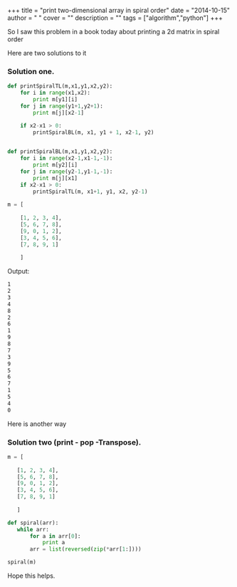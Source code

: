 
+++
title = "print two-dimensional array in spiral order"
date = "2014-10-15"
author = " "
cover = ""
description = ""
tags = ["algorithm","python"]
+++

So I saw this problem in a book today about printing a 2d matrix in spiral order

 Here are two solutions to it

 ### Solution one.

```python
def printSpiralTL(m,x1,y1,x2,y2):
    for i in range(x1,x2):
        print m[y1][i]
    for j in range(y1+1,y2+1):
        print m[j][x2-1]

    if x2-x1 > 0:
        printSpiralBL(m, x1, y1 + 1, x2-1, y2)
    

def printSpiralBL(m,x1,y1,x2,y2):
    for i in range(x2-1,x1-1,-1):
        print m[y2][i]
    for j in range(y2-1,y1-1,-1):
        print m[j][x1]
    if x2-x1 > 0:
        printSpiralTL(m, x1+1, y1, x2, y2-1)
    
m = [
    
    [1, 2, 3, 4], 
    [5, 6, 7, 8],
    [9, 0, 1, 2],   
    [3, 4, 5, 6], 
    [7, 8, 9, 1]
        
    ]
```

 Output:

 ```bash
1
2
3
4
8
2
6
1
9
8
7
3
9
5
6
7
1
5
4
0

```
 Here is another way

 ### Solution two (print - pop -Transpose).

 ```python
 m = [
    
    [1, 2, 3, 4], 
    [5, 6, 7, 8],
    [9, 0, 1, 2],   
    [3, 4, 5, 6], 
    [7, 8, 9, 1]
        
    ]

def spiral(arr):
    while arr:
        for a in arr[0]:
            print a
        arr = list(reversed(zip(*arr[1:])))

spiral(m)

```
 Hope this helps.



